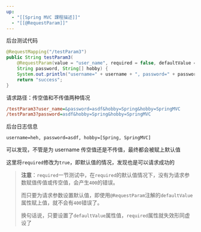 ```yaml
---
up:
  - "[[Spring MVC 課程描述]]"
  - "[[@RequestParam]]"
---
```

后台测试代码

```java
@RequestMapping("/testParam3")
public String testParam3(
    @RequestParam(value = "user_name", required = false, defaultValue = "heh") String username,
    String password, String[] hobby) {
    System.out.println("username=" + username + ", password=" + password + ", hobby=" + Arrays.toString(hobby));
    return "success";
}
```

请求路径：传空值和不传值两种情况

```ini
/testParam3?user_name=&password=asdf&hobby=Spring&hobby=SpringMVC
/testParam3?password=asdf&hobby=Spring&hobby=SpringMVC
```

后台日志信息

```shell
username=heh, password=asdf, hobby=[Spring, SpringMVC]
```

可以发现，不管是为 username 传空值还是不传值，最终都会被赋上默认值

这里将`required`修改为`true`，即默认值的情况，发现也是可以请求成功的

> **注意**：`required`一节测试中，在`required`的默认值情况下，没有为请求参数赋值传值或传空值，会产生`400`的错误。
> 
> 而只要为请求参数设置默认值，即使用`@RequestParam`注解的`defaultValue`属性赋上值，就不会有`400`错误了。
> 
> 换句话说，只要设置了`defaultValue`属性值，`required`属性就失效形同虚设了